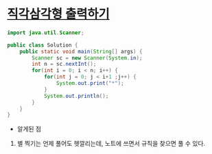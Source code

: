 # [직각삼각형 출력하기](https://school.programmers.co.kr/learn/courses/30/lessons/120823)
```java
import java.util.Scanner;

public class Solution {
    public static void main(String[] args) {
        Scanner sc = new Scanner(System.in);
        int n = sc.nextInt();
        for(int i = 0; i < n; i++) {
            for(int j = 0; j < i+1 ;j++) {
                System.out.print("*");
            }
            System.out.println();
        }
    }
}
```

- 알게된 점
1. 별 찍기는 언제 풀어도 헷깔리는데, 노트에 쓰면서 규칙을 찾으면 풀 수 있다.